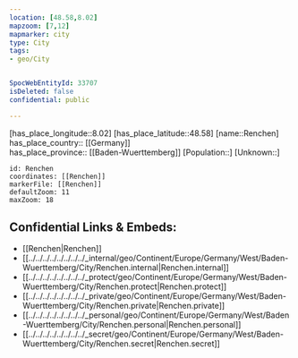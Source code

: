 ```yaml
---
location: [48.58,8.02] 
mapzoom: [7,12] 
mapmarker: city 
type: City
tags:
- geo/City


SpocWebEntityId: 33707
isDeleted: false
confidential: public

---
```

[has_place_longitude::8.02] 
[has_place_latitude::48.58] 
[name::Renchen] 
has_place_country:: [[Germany]]  
has_place_province:: [[Baden-Wuerttemberg]] 
[Population::] 
[Unknown::] 


```leaflet
id: Renchen
coordinates: [[Renchen]] 
markerFile: [[Renchen]] 
defaultZoom: 11 
maxZoom: 18
```


## Confidential Links & Embeds: 
- [[Renchen|Renchen]]  
- [[../../../../../../../../_internal/geo/Continent/Europe/Germany/West/Baden-Wuerttemberg/City/Renchen.internal|Renchen.internal]] 
- [[../../../../../../../../_protect/geo/Continent/Europe/Germany/West/Baden-Wuerttemberg/City/Renchen.protect|Renchen.protect]] 
- [[../../../../../../../../_private/geo/Continent/Europe/Germany/West/Baden-Wuerttemberg/City/Renchen.private|Renchen.private]] 
- [[../../../../../../../../_personal/geo/Continent/Europe/Germany/West/Baden-Wuerttemberg/City/Renchen.personal|Renchen.personal]] 
- [[../../../../../../../../_secret/geo/Continent/Europe/Germany/West/Baden-Wuerttemberg/City/Renchen.secret|Renchen.secret]] 

